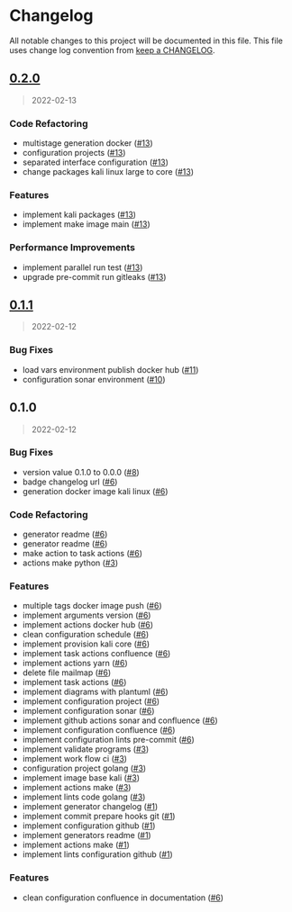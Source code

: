# Changelog

All notable changes to this project will be documented in this file. This file uses change log convention from [keep a CHANGELOG](http://keepachangelog.com/en/0.3.0/).

<a name="0.2.0"></a>

## [0.2.0](https://github.com/hadenlabs/docker-kali-linux/compare/0.1.1...0.2.0)

> 2022-02-13

### Code Refactoring

- multistage generation docker ([#13](https://github.com/hadenlabs/docker-kali-linux/issues/13))
- configuration projects ([#13](https://github.com/hadenlabs/docker-kali-linux/issues/13))
- separated interface configuration ([#13](https://github.com/hadenlabs/docker-kali-linux/issues/13))
- change packages kali linux large to core ([#13](https://github.com/hadenlabs/docker-kali-linux/issues/13))

### Features

- implement kali packages ([#13](https://github.com/hadenlabs/docker-kali-linux/issues/13))
- implement make image main ([#13](https://github.com/hadenlabs/docker-kali-linux/issues/13))

### Performance Improvements

- implement parallel run test ([#13](https://github.com/hadenlabs/docker-kali-linux/issues/13))
- upgrade pre-commit run gitleaks ([#13](https://github.com/hadenlabs/docker-kali-linux/issues/13))

<a name="0.1.1"></a>

## [0.1.1](https://github.com/hadenlabs/docker-kali-linux/compare/0.1.0...0.1.1)

> 2022-02-12

### Bug Fixes

- load vars environment publish docker hub ([#11](https://github.com/hadenlabs/docker-kali-linux/issues/11))
- configuration sonar environment ([#10](https://github.com/hadenlabs/docker-kali-linux/issues/10))

<a name="0.1.0"></a>

## 0.1.0

> 2022-02-12

### Bug Fixes

- version value 0.1.0 to 0.0.0 ([#8](https://github.com/hadenlabs/docker-kali-linux/issues/8))
- badge changelog url ([#6](https://github.com/hadenlabs/docker-kali-linux/issues/6))
- generation docker image kali linux ([#6](https://github.com/hadenlabs/docker-kali-linux/issues/6))

### Code Refactoring

- generator readme ([#6](https://github.com/hadenlabs/docker-kali-linux/issues/6))
- generator readme ([#6](https://github.com/hadenlabs/docker-kali-linux/issues/6))
- make action to task actions ([#6](https://github.com/hadenlabs/docker-kali-linux/issues/6))
- actions make python ([#3](https://github.com/hadenlabs/docker-kali-linux/issues/3))

### Features

- multiple tags docker image push ([#6](https://github.com/hadenlabs/docker-kali-linux/issues/6))
- implement arguments version ([#6](https://github.com/hadenlabs/docker-kali-linux/issues/6))
- implement actions docker hub ([#6](https://github.com/hadenlabs/docker-kali-linux/issues/6))
- clean configuration schedule ([#6](https://github.com/hadenlabs/docker-kali-linux/issues/6))
- implement provision kali core ([#6](https://github.com/hadenlabs/docker-kali-linux/issues/6))
- implement task actions confluence ([#6](https://github.com/hadenlabs/docker-kali-linux/issues/6))
- implement actions yarn ([#6](https://github.com/hadenlabs/docker-kali-linux/issues/6))
- delete file mailmap ([#6](https://github.com/hadenlabs/docker-kali-linux/issues/6))
- implement task actions ([#6](https://github.com/hadenlabs/docker-kali-linux/issues/6))
- implement diagrams with plantuml ([#6](https://github.com/hadenlabs/docker-kali-linux/issues/6))
- implement configuration project ([#6](https://github.com/hadenlabs/docker-kali-linux/issues/6))
- implement configuration sonar ([#6](https://github.com/hadenlabs/docker-kali-linux/issues/6))
- implement github actions sonar and confluence ([#6](https://github.com/hadenlabs/docker-kali-linux/issues/6))
- implement configuration confluence ([#6](https://github.com/hadenlabs/docker-kali-linux/issues/6))
- implement configuration lints pre-commit ([#6](https://github.com/hadenlabs/docker-kali-linux/issues/6))
- implement validate programs ([#3](https://github.com/hadenlabs/docker-kali-linux/issues/3))
- implement work flow ci ([#3](https://github.com/hadenlabs/docker-kali-linux/issues/3))
- configuration project golang ([#3](https://github.com/hadenlabs/docker-kali-linux/issues/3))
- implement image base kali ([#3](https://github.com/hadenlabs/docker-kali-linux/issues/3))
- implement actions make ([#3](https://github.com/hadenlabs/docker-kali-linux/issues/3))
- implement lints code golang ([#3](https://github.com/hadenlabs/docker-kali-linux/issues/3))
- implement generator changelog ([#1](https://github.com/hadenlabs/docker-kali-linux/issues/1))
- implement commit prepare hooks git ([#1](https://github.com/hadenlabs/docker-kali-linux/issues/1))
- implement configuration github ([#1](https://github.com/hadenlabs/docker-kali-linux/issues/1))
- implement generators readme ([#1](https://github.com/hadenlabs/docker-kali-linux/issues/1))
- implement actions make ([#1](https://github.com/hadenlabs/docker-kali-linux/issues/1))
- implement lints configuration github ([#1](https://github.com/hadenlabs/docker-kali-linux/issues/1))

### Features

- clean configuration confluence in documentation ([#6](https://github.com/hadenlabs/docker-kali-linux/issues/6))
